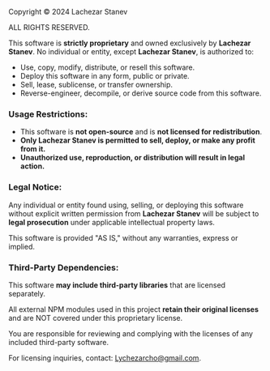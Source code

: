 Copyright © 2024 Lachezar Stanev

ALL RIGHTS RESERVED.

This software is **strictly proprietary** and owned exclusively by **Lachezar Stanev**. No individual or entity, except **Lachezar Stanev**, is authorized to:
- Use, copy, modify, distribute, or resell this software.
- Deploy this software in any form, public or private.
- Sell, lease, sublicense, or transfer ownership.
- Reverse-engineer, decompile, or derive source code from this software.

### **Usage Restrictions:**
- This software is **not open-source** and is **not licensed for redistribution**.
- **Only Lachezar Stanev is permitted to sell, deploy, or make any profit from it.**
- **Unauthorized use, reproduction, or distribution will result in legal action.**

### **Legal Notice:**
Any individual or entity found using, selling, or deploying this software without explicit written permission from **Lachezar Stanev** will be subject to **legal prosecution** under applicable intellectual property laws.

This software is provided "AS IS," without any warranties, express or implied.

### Third-Party Dependencies:
This software **may include third-party libraries** that are licensed separately. 

All external NPM modules used in this project **retain their original licenses** 
and are NOT covered under this proprietary license.

You are responsible for reviewing and complying with the licenses of any included third-party software.

For licensing inquiries, contact: Lychezarcho@gmail.com.

